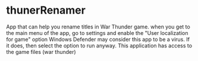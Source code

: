 # thunerRenamer
App that can help you rename titles in War Thunder game.
when you get to the main menu of the app, go to settings and enable the "User localization for game" option
Windows Defender may consider this app to be a virus. If it does, then select the option to run anyway. This application has access to the game files (war thunder)
